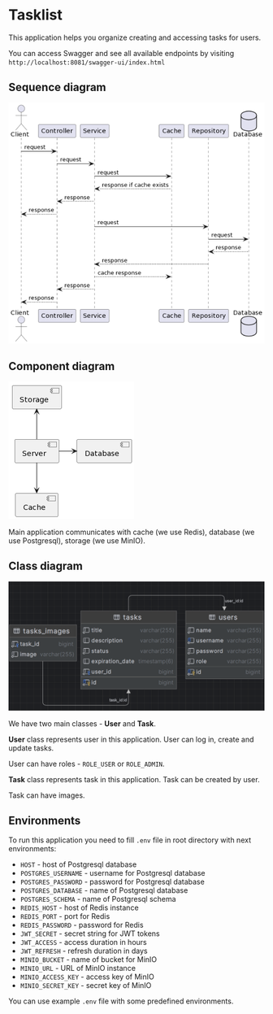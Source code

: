 # Tasklist

This application helps you organize creating and accessing tasks for users.

You can access Swagger and see all available endpoints by
visiting `http://localhost:8081/swagger-ui/index.html`

## Sequence diagram

![Sequence diagram](docs/sequence-diagram.png)

## Component diagram

![Component diagram](docs/component-diagram.png)

Main application communicates with cache (we use Redis), database (we use
Postgresql), storage (we use MinIO).

## Class diagram

![Class diagram](docs/class-diagram.png)

We have two main classes - **User** and **Task**.

**User** class represents user in this application. User can log in, create and
update tasks.

User can have roles - `ROLE_USER` or `ROLE_ADMIN`.

**Task** class represents task in this application. Task can be created by user.

Task can have images.

## Environments

To run this application you need to fill `.env` file in root directory with
next environments:

- `HOST` - host of Postgresql database
- `POSTGRES_USERNAME` - username for Postgresql database
- `POSTGRES_PASSWORD` - password for Postgresql database
- `POSTGRES_DATABASE` - name of Postgresql database
- `POSTGRES_SCHEMA` - name of Postgresql schema
- `REDIS_HOST` - host of Redis instance
- `REDIS_PORT` - port for Redis
- `REDIS_PASSWORD` - password for Redis
- `JWT_SECRET` - secret string for JWT tokens
- `JWT_ACCESS` - access duration in hours
- `JWT_REFRESH` - refresh duration in days
- `MINIO_BUCKET` - name of bucket for MinIO
- `MINIO_URL` - URL of MinIO instance
- `MINIO_ACCESS_KEY` - access key of MinIO
- `MINIO_SECRET_KEY` - secret key of MinIO

[//]: # (- `SPRING_MAIL_HOST` - host of mail server)

[//]: # (- `SPRING_MAIL_PORT` - port of mail server)

[//]: # (- `SPRING_MAIL_USERNAME` - username of mail server)

[//]: # (- `SPRING_MAIL_PASSWORD` - password of mail server)

You can use example `.env` file with some predefined environments.

